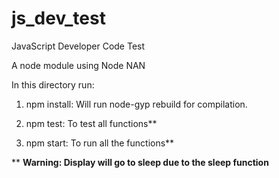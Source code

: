 # js_dev_test
JavaScript Developer Code Test

A node module using Node NAN

In this directory run:

1. npm install: Will run node-gyp rebuild for compilation.

2. npm test: To test all functions**

3. npm start: To run all the functions**

** **Warning: Display will go to sleep due to the sleep function**